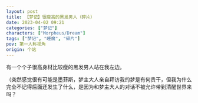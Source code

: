 ```yaml
---
layout: post
title: 【梦记】很瘦高的黑发男人（碎片）
date: 2023-04-02 09:21
categories: ["梦记"]
characters: ["Morpheus/Dream"]
tags: ["梦记", "睡魔", "碎片"]
pov: 第一人称视角
origin: 个站
---
```


有一个个子很高身材比较瘦的黑发男人站在我左边。

（突然感觉很有可能是墨菲斯，梦主大人亲自拜访我的梦是有何贵干，但我为什么完全不记得后面还发生了什么，是因为和梦主大人的对话不被允许带到清醒世界来吗？
